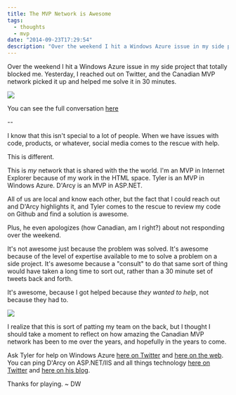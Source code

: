 ```yaml
---
title: The MVP Network is Awesome
tags:
  - thoughts
  - mvp
date: "2014-09-23T17:29:54"
description: "Over the weekend I hit a Windows Azure issue in my side project that totally blocked me. Yesterday, I reached out on Twitter, and the Canadian MVP network picked it up and helped me solve it in 30 minutes."
---
```


[1]: AzureTwitter_2014-09-22.png
[2]: MVP_Horizontal_FullColor.png

Over the weekend I hit a Windows Azure issue in my side project that totally blocked me. Yesterday, I reached out on Twitter, and the Canadian MVP network picked it up and helped me solve it in 30 minutes.

![][1]

You can see the full conversation [here](https://twitter.com/davidwesst/status/514077951168897025)

--

I know that this isn't special to a lot of people. When we have issues with code, products, or whatever, social media comes to the rescue with help.

This is different.

This is _my_ network that is shared with the the world. I'm an MVP in Internet Explorer because of my work in the HTML space. Tyler is an MVP in Windows Azure. D'Arcy is an MVP in ASP.NET.

All of us are local and know each other, but the fact that I could reach out and D'Arcy highlights it, and Tyler comes to the rescue to review my code on Github and find a solution is awesome. 

Plus, he even apologizes (how Canadian, am I right?) about not responding over the weekend.

It's not awesome just because the problem was solved. It's awesome because of the level of expertise available to me to solve a problem on a side project. It's awesome because a "consult" to do that same sort of thing would have taken a long time to sort out, rather than a 30 minute set of tweets back and forth.

It's awesome, because I got helped because _they wanted to help_, not because they had to.

![][2]

I realize that this is sort of patting my team on the back, but I thought I should take a moment to reflect on how amazing the Canadian MVP network has been to me over the years, and hopefully in the years to come.

Ask Tyler for help on Windows Azure [here on Twitter](https://twitter.com/tyler_gd) and [here on the web](http://blog.tylerdoerksen.com/). You can ping D'Arcy on ASP.NET/IIS and all things technology [here on Twitter](https://twitter.com/Darcy_Lussier) and [here on his blog](http://geekswithblogs.net/dlussier/Default.aspx).

Thanks for playing. ~ DW